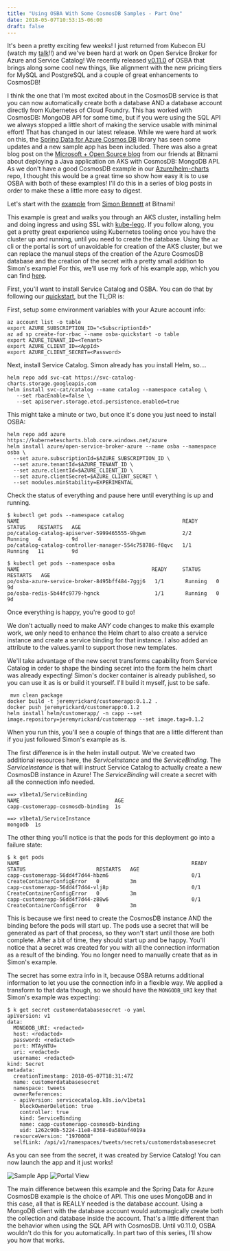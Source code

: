 ```yaml
---
title: "Using OSBA With Some CosmosDB Samples - Part One"
date: 2018-05-07T10:53:15-06:00
draft: false
---
```


It's been a pretty exciting few weeks! I just returned from Kubecon EU (watch my [talk](https://www.youtube.com/watch?v=SuicCBXJRPg)!!) and we've been hard at work on Open Service Broker for Azure and Service Catalog! We recently released [v0.11.0](https://github.com/Azure/open-service-broker-azure/releases/tag/v0.11.0) of OSBA that brings along some cool new things, like alignment with the new pricing tiers for MySQL and PostgreSQL and a couple of great enhancements to CosmosDB!

I think the one that I'm most excited about in the CosmosDB service is that you can now automatically create both a database AND a database account directly from Kubernetes of Cloud Foundry. This has worked with CosmosDB: MongoDB API for some time, but if you were using the SQL API we always stopped a little short of making the service usable with minimal effort! That has changed in our latest release. While we were hard at work on this, the [Spring Data for Azure Cosmos DB](https://github.com/Microsoft/spring-data-cosmosdb) library has seen some updates and a new sample app has been included. There was also a great blog post on the [Microsoft + Open Source blog](https://open.microsoft.com/2018/03/28/deploy-java-application-azure-kubernetes-service-cosmos-db/) from our friends at Bitnami about deploying a Java application on AKS with CosmosDB: MongoDB API. As we don't have a good CosmosDB example in our [Azure/helm-charts](https://github.com/Azure/helm-charts) repo, I thought this would be a great time so show how easy it is to use OSBA with both of these examples! I'll do this in a series of blog posts in order to make these a little more easy to digest. 

Let's start with the [example](https://github.com/nomisbeme/customerapp) from [Simon Bennett](https://twitter.com/simonpbennett) at Bitnami!

This example is great and walks you through an AKS cluster, installing helm and doing ingress and using SSL with [kube-lego](https://github.com/jetstack/kube-lego). If you follow along, you get a pretty great experience using Kubernetes tooling once you have the cluster up and running, until you need to create the database. Using the `az` cli or the portal is sort of unavoidable for creation of the AKS cluster, but we can replace the manual steps of the creation of the Azure CosmosDB database and the creation of the secret with a pretty small addition to Simon's example! For this, we'll use my fork of his example app, which you can find [here](https://github.com/jeremyrickard/customerapp).

First, you'll want to install Service Catalog and OSBA. You can do that by following our [quickstart](https://github.com/Azure/open-service-broker-azure/blob/master/docs/quickstart-aks.md), but the TL;DR is:

First, setup some environment variables with your Azure account info:

```
az account list -o table
export AZURE_SUBSCRIPTION_ID="<SubscriptionId>"
az ad sp create-for-rbac --name osba-quickstart -o table
export AZURE_TENANT_ID=<Tenant>
export AZURE_CLIENT_ID=<AppId>
export AZURE_CLIENT_SECRET=<Password>
```

Next, install Service Catalog. Simon already has you install Helm, so....

```
helm repo add svc-cat https://svc-catalog-charts.storage.googleapis.com
helm install svc-cat/catalog --name catalog --namespace catalog \
   --set rbacEnable=false \
   --set apiserver.storage.etcd.persistence.enabled=true
```
This might take a minute or two, but once it's done you just need to install OSBA:

```
helm repo add azure https://kubernetescharts.blob.core.windows.net/azure
helm install azure/open-service-broker-azure --name osba --namespace osba \
  --set azure.subscriptionId=$AZURE_SUBSCRIPTION_ID \
  --set azure.tenantId=$AZURE_TENANT_ID \
  --set azure.clientId=$AZURE_CLIENT_ID \
  --set azure.clientSecret=$AZURE_CLIENT_SECRET \
  --set modules.minStability=EXPERIMENTAL
```

Check the status of everything and pause here until everything is up and running.

```
$ kubectl get pods --namespace catalog
NAME                                                     READY     STATUS    RESTARTS   AGE
po/catalog-catalog-apiserver-5999465555-9hgwm            2/2       Running   4          9d
po/catalog-catalog-controller-manager-554c758786-f8qvc   1/1       Running   11         9d

$ kubectl get pods --namespace osba
NAME                                           READY     STATUS    RESTARTS   AGE
po/osba-azure-service-broker-8495bff484-7ggj6   1/1       Running   0          9d
po/osba-redis-5b44fc9779-hgnck                  1/1       Running   0          9d
```

Once everything is happy, you're good to go!

We don't actually need to make *ANY* code changes to make this example work, we only need to enhance the Helm chart to also create a service instance and create a service binding for that instance. I also added an attribute to the values.yaml to support those new templates.

We'll take advantage of the new secret transforms capability from Service Catalog in order to shape the binding secret into the form the helm chart was already expecting! Simon's docker container is already published, so you can use it as is or build it yourself. I'll build it myself, just to be safe.

```
 mvn clean package
docker build -t jeremyrickard/customerapp:0.1.2 .
docker push jeremyrickard/customerapp:0.1.2
helm install helm/customerapp/ -n capp --set image.repository=jeremyrickard/customerapp --set image.tag=0.1.2
```

When you run this, you'll see a couple of things that are a little different than if you just followed Simon's example as is.

The first difference is in the helm install output. We've created two additional resources here, the _ServiceInstance_ and the _ServiceBinding_. The _ServiceInstance_ is that will instruct Service Catalog to actually create a new CosmosDB instance in Azure! The _ServiceBinding_ will create a secret with all the connection info needed.

```
==> v1beta1/ServiceBinding
NAME                               AGE
capp-customerapp-cosmosdb-binding  1s

==> v1beta1/ServiceInstance
mongodb  1s
```

The other thing you'll notice is that the pods for this deployment go into a failure state:

```
$ k get pods
NAME                                                        READY     STATUS                       RESTARTS   AGE
capp-customerapp-56dd4f7d44-hbzm6                           0/1       CreateContainerConfigError   0          3m
capp-customerapp-56dd4f7d44-vlj8p                           0/1       CreateContainerConfigError   0          3m
capp-customerapp-56dd4f7d44-z88w6                           0/1       CreateContainerConfigError   0          3m
```

This is because we first need to create the CosmosDB instance AND the binding  before the pods will start up. The pods use a secret that will be generated as part of that process, so they won't start until those are both complete. After a bit of time, they should start up and be happy. You'll notice that a secret was created for you with all the connection information as a result of the binding. You no longer need to manually create that as in Simon's example.

The secret has some extra info in it, because OSBA returns additional information to let you use the connection info in a flexible way. We applied a transform to that data though, so we should have the `MONGODB_URI` key that Simon's example was expecting:

```
$ k get secret customerdatabasesecret -o yaml
apiVersion: v1
data:
  MONGODB_URI: <redacted>
  host: <redacted>
  password: <redacted>
  port: MTAyNTU=
  uri: <redacted>
  username: <redacted>
kind: Secret
metadata:
  creationTimestamp: 2018-05-07T18:31:47Z
  name: customerdatabasesecret
  namespace: tweets
  ownerReferences:
  - apiVersion: servicecatalog.k8s.io/v1beta1
    blockOwnerDeletion: true
    controller: true
    kind: ServiceBinding
    name: capp-customerapp-cosmosdb-binding
    uid: 1262c90b-5224-11e8-8368-0a580af4019a
  resourceVersion: "1970008"
  selfLink: /api/v1/namespaces/tweets/secrets/customerdatabasesecret
```

As you can see from the secret, it was created by Service Catalog! You can now launch the app and it just works!

![Sample App](/images/cosmos-sample-apps/sample-app.png)
![Portal View](/images/cosmos-sample-apps/portal-view.png)

The main difference between this example and the Spring Data for Azure CosmosDB example is the choice of API. This one uses MongoDB and in this case, all that is REALLY needed is the database account. Using a MongoDB client with the database account would automagically create both the collection and database inside the account. That's a little different than the behavior when using the SQL API with CosmosDB. Until v0.11.0, OSBA wouldn't do this for you automatically. In part two of this series, I'll show you how that works.
